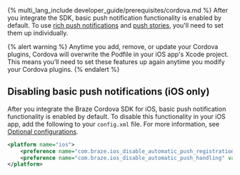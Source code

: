{% multi_lang_include developer_guide/prerequisites/cordova.md %} After you integrate the SDK, basic push notification functionality is enabled by default. To use [rich push notifications]({{site.baseurl}}/developer_guide/push_notifications/rich/?sdktab=cordova) and [push stories]({{site.baseurl}}/developer_guide/push_notifications/push_stories/?sdktab=cordova), you'll need to set them up individually.

{% alert warning %}
Anytime you add, remove, or update your Cordova plugins, Cordova will overwrite the Podfile in your iOS app's Xcode project. This means you’ll need to set these features up again anytime you modify your Cordova plugins.
{% endalert %}

## Disabling basic push notifications (iOS only)

After you integrate the Braze Cordova SDK for iOS, basic push notification functionality is enabled by default. To disable this functionality in your iOS app, add the following to your `config.xml` file. For more information, see [Optional configurations]({{site.baseurl}}/developer_guide/sdk_integration?sdktab=cordova#optional).

```xml
<platform name="ios">
    <preference name="com.braze.ios_disable_automatic_push_registration" value="NO" />
    <preference name="com.braze.ios_disable_automatic_push_handling" value="NO" />
</platform>
```

